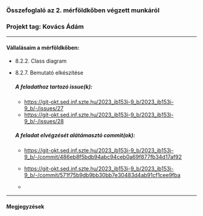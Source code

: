 ### Összefoglaló az 2. mérföldkőben végzett munkáról

### Projekt tag: Kovács Ádám

___

#### Vállalásaim a mérföldkőben: 

 - 8.2.2. Class diagram
 - 8.2.7. Bemutató elkészítése

    ##### A feladathoz tartozó issue(k):

     - https://git-okt.sed.inf.szte.hu/2023_ib153i-9_b/2023_ib153i-9_b/-/issues/27
     - https://git-okt.sed.inf.szte.hu/2023_ib153i-9_b/2023_ib153i-9_b/-/issues/28
     
    ##### A feladat elvégzését alátámasztó commit(ok):
	
     - https://git-okt.sed.inf.szte.hu/2023_ib153i-9_b/2023_ib153i-9_b/-/commit/486eb8f5bdb94abc94ceb0a69f877fb34d17af92

     - https://git-okt.sed.inf.szte.hu/2023_ib153i-9_b/2023_ib153i-9_b/-/commit/571f75b9db9bb30bb7e30483d4ab91cf1cee9fba
     
     - 
   
___


#### Megjegyzések


